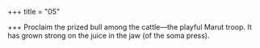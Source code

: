 +++
title = "05"

+++
Proclaim the prized bull among the cattle—the playful Marut troop. It has grown strong on the juice in the jaw (of the soma press).